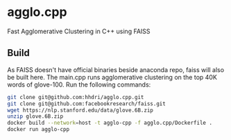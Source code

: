 # agglo.cpp
Fast Agglomerative Clustering in C++ using FAISS

## Build
As FAISS doesn't have official binaries beside anaconda repo, faiss will also be built here. The main.cpp runs agglomerative clustering on the top 40K words of glove-100.
Run the following commands:
```bash
git clone git@github.com:hhdri/agglo.cpp.git
git clone git@github.com:facebookresearch/faiss.git
wget https://nlp.stanford.edu/data/glove.6B.zip
unzip glove.6B.zip
docker build --network=host -t agglo-cpp -f agglo.cpp/Dockerfile .
docker run agglo-cpp
```
